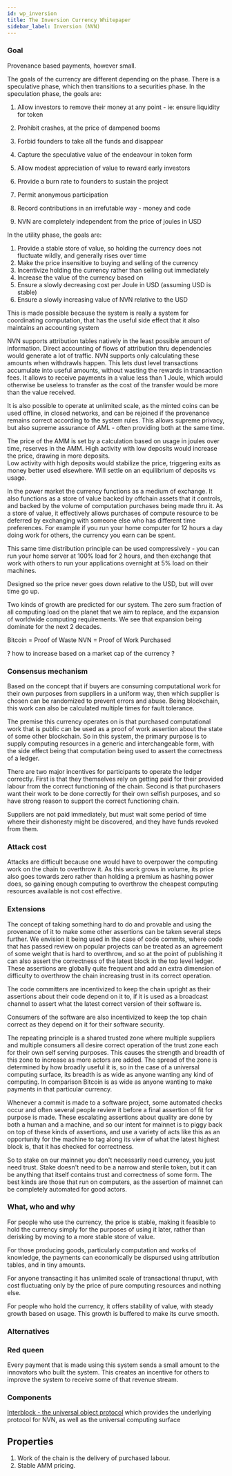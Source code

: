 ```yaml
---
id: wp_inversion
title: The Inversion Currency Whitepaper
sidebar_label: Inversion (NVN)
---
```


### Goal

<!-- What is the goal of the inversion currency -->

Provenance based payments, however small.

The goals of the currency are different depending on the phase. There is a speculative phase, which then transitions to a securities phase.
In the speculation phase, the goals are:

1. Allow investors to remove their money at any point - ie: ensure liquidity for token
1. Prohibit crashes, at the price of dampened booms
1. Forbid founders to take all the funds and disappear
1. Capture the speculative value of the endeavour in token form
1. Allow modest appreciation of value to reward early investors
1. Provide a burn rate to founders to sustain the project
1. Permit anonymous participation
1. Record contributions in an irrefutable way - money and code

1. NVN are completely independent from the price of joules in USD

In the utility phase, the goals are:

1. Provide a stable store of value, so holding the currency does not fluctuate wildly, and generally rises over time
1. Make the price insensitive to buying and selling of the currency
1. Incentivize holding the currency rather than selling out immediately
1. Increase the value of the currency based on
1. Ensure a slowly decreasing cost per Joule in USD (assuming USD is stable)
1. Ensure a slowly increasing value of NVN relative to the USD

This is made possible because the system is really a system for coordinating computation, that has the useful side effect that it also maintains an accounting system

NVN supports attribution tables natively in the least possible amount of information. Direct accounting of flows of attribution thru dependencies would generate a lot of traffic. NVN supports only calculating these amounts when withdrawls happen. This lets dust level transactions accumulate into useful amounts, without wasting the rewards in transaction fees. It allows to receive payments in a value less than 1 Joule, which would otherwise be useless to transfer as the cost of the transfer would be more than the value received.

It is also possible to operate at unlimited scale, as the minted coins can be used offline, in closed networks, and can be rejoined if the provenance remains correct according to the system rules. This allows supreme privacy, but also supreme assurance of AML - often providing both at the same time.

The price of the AMM is set by a calculation based on usage in joules over time, reserves in the AMM.
High activity with low deposits would increase the price, drawing in more deposits.  
Low activity with high deposits would stabilize the price, triggering exits as money better used elsewhere.
Will settle on an equilibrium of deposits vs usage.

In the power market the currency functions as a medium of exchange. It also functions as a store of value backed by offchain assets that it controls, and backed by the volume of computation purchases being made thru it. As a store of value, it effectively allows purchases of compute resource to be deferred by exchanging with someone else who has different time preferences. For example if you run your home computer for 12 hours a day doing work for others, the currency you earn can be spent.

This same time distribution principle can be used compressively - you can run your home server at 100% load for 2 hours, and then exchange that work with others to run your applications overnight at 5% load on their machines.

Designed so the price never goes down relative to the USD, but will over time go up.

Two kinds of growth are predicted for our system. The zero sum fraction of all computing load on the planet that we aim to replace, and the expansion of worldwide computing requirements. We see that expansion being dominate for the next 2 decades.

Bitcoin = Proof of Waste
NVN = Proof of Work Purchased

? how to increase based on a market cap of the currency ?

### Consensus mechanism

Based on the concept that if buyers are consuming computational work for their own purposes from suppliers in a uniform way, then which supplier is chosen can be randomized to prevent errors and abuse. Being blockchain, this work can also be calculated multiple times for fault tolerance.

The premise this currency operates on is that purchased computational work that is public can be used as a proof of work assertion about the state of some other blockchain. So in this system, the primary purpose is to supply computing resources in a generic and interchangeable form, with the side effect being that computation being used to assert the correctness of a ledger.

There are two major incentives for participants to operate the ledger correctly. First is that they themselves rely on getting paid for their provided labour from the correct functioning of the chain. Second is that purchasers want their work to be done correctly for their own selfish purposes, and so have strong reason to support the correct functioning chain.

Suppliers are not paid immediately, but must wait some period of time where their dishonesty might be discovered, and they have funds revoked from them.

### Attack cost

Attacks are difficult because one would have to overpower the computing work on the chain to overthrow it. As this work grows in volume, its price also goes towards zero rather than holding a premium as hashing power does, so gaining enough computing to overthrow the cheapest computing resources available is not cost effective.

### Extensions

The concept of taking something hard to do and provable and using the provenance of it to make some other assertions can be taken several steps further. We envision it being used in the case of code commits, where code that has passed review on popular projects can be treated as an agreement of some weight that is hard to overthrow, and so at the point of publishing it can also assert the correctness of the latest block in the top level ledger. These assertions are globally quite frequent and add an extra dimension of difficulty to overthrow the chain increasing trust in its correct operation.

The code committers are incentivized to keep the chain upright as their assertions about their code depend on it to, if it is used as a broadcast channel to assert what the latest correct version of their software is.

Consumers of the software are also incentivized to keep the top chain correct as they depend on it for their software security.

The repeating principle is a shared trusted zone where multiple suppliers and multiple consumers all desire correct operation of the trust zone each for their own self serving purposes. This causes the strength and breadth of this zone to increase as more actors are added. The spread of the zone is determined by how broadly useful it is, so in the case of a universal computing surface, its breadth is as wide as anyone wanting any kind of computing. In comparison Bitcoin is as wide as anyone wanting to make payments in that particular currency.

Whenever a commit is made to a software project, some automated checks occur and often several people review it before a final assertion of fit for purpose is made. These escalating assertions about quality are done by both a human and a machine, and so our intent for mainnet is to piggy back on top of these kinds of assertions, and use a variety of acts like this as an opportunity for the machine to tag along its view of what the latest highest block is, that it has checked for correctness.

So to stake on our mainnet you don't necessarily need currency, you just need trust. Stake doesn't need to be a narrow and sterile token, but it can be anything that itself contains trust and correctness of some form. The best kinds are those that run on computers, as the assertion of mainnet can be completely automated for good actors.

### What, who and why

<!-- What does the inversion currency do, who does it do it for and why do they want to do that? -->

For people who use the currency, the price is stable, making it feasible to hold the currency simply for the purposes of using it later, rather than derisking by moving to a more stable store of value.

For those producing goods, particularly computation and works of knowledge, the payments can economically be dispursed using attribution tables, and in tiny amounts.

For anyone transacting it has unlimited scale of transactional thruput, with cost fluctuating only by the price of pure computing resources and nothing else.

For people who hold the currency, it offers stability of value, with steady growth based on usage. This growth is buffered to make its curve smooth.

### Alternatives

<!-- What is the best current and foreseeable future alternative for each need identified in 1 and what makes NVN better than that alternative -->

### Red queen

<!-- What is the sustainable competitive advantage that allows NVN to stay ahead ahead of the alternatives -->

Every payment that is made using this system sends a small amount to the innovators who built the system.
This creates an incentive for others to improve the system to receive some of that revenue stream.

### Components

<!-- What are the components of the system. How do they work and how do they interact -->

[Interblock - the universal object protocol](interblock/wp_interblock) which provides the underlying protocol for NVN, as well as the universal computing surface

## Properties

1. Work of the chain is the delivery of purchased labour.
1. Stable AMM pricing.
